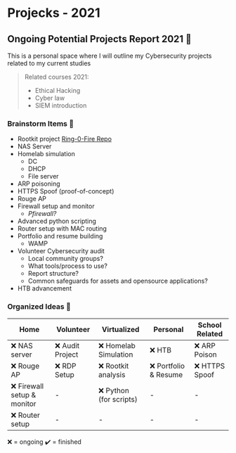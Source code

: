 # Projecks - 2021

## Ongoing Potential Projects Report 2021 :moyai:

This is a personal space where I will outline my Cybersecurity projects related to my current studies 
> Related courses 2021:
> - Ethical Hacking
> - Cyber law
> - SIEM introduction

### Brainstorm Items :thought_balloon:

- Rootkit project [Ring-0-Fire Repo](https://github.com/Horsekey/ring-0-fire)
- NAS Server
- Homelab simulation
  - DC
  - DHCP
  - File server
- ARP poisoning
- HTTPS Spoof (proof-of-concept)
- Rouge AP
- Firewall setup and monitor
  - *Pfirewall?*
- Advanced python scripting
- Router setup with MAC routing
- Portfolio and resume building
  - WAMP
- Volunteer Cybersecurity audit
  - Local community groups?
  - What tools/process to use?
  - Report structure?
  - Common safeguards for assets and opensource applications?
- HTB advancement

### Organized Ideas :pushpin:

Home | Volunteer | Virtualized | Personal | School Related |
-----|-----------|-------------|----------|----------------|
:x: NAS server | :x: Audit Project | :x: Homelab Simulation | :x: HTB | :x: ARP Poison |
:x: Rouge AP | :x: RDP Setup | :x: Rootkit analysis | :x: Portfolio & Resume | :x: HTTPS Spoof
:x: Firewall setup & monitor | - | :x: Python (for scripts) | - | - |
:x: Router setup | - | - | - | - |

:x: = ongoing
:heavy_check_mark: = finished
